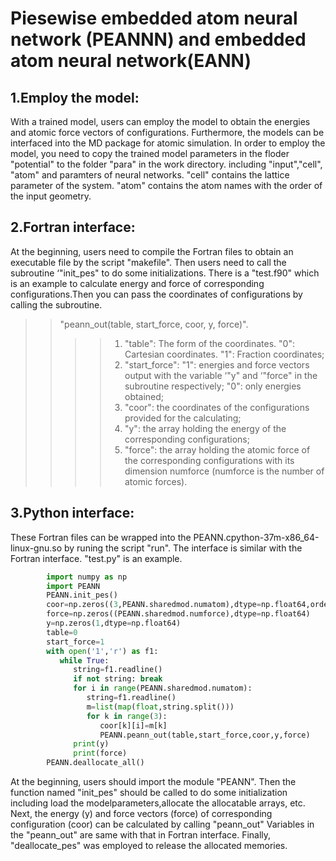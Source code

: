 Piesewise embedded atom neural network (PEANNN) and embedded atom neural network(EANN)
===========
1.Employ the model:
---------------
With a trained model, users can employ the model to obtain the energies and atomic force vectors of configurations. Furthermore, the models can be interfaced into the MD package for atomic simulation. In order to employ the model, you need to copy the trained model parameters in the floder "potential" to the folder "para" in the work directory.  including "input","cell", "atom" and paramters of neural networks. "cell" contains the lattice parameter of the system. "atom" contains the atom names with the order of the input geometry.<br>

2.Fortran interface:
------------------
At the beginning, users need to compile the Fortran files to obtain an executable file by the script "makefile". Then users need to call the subroutine ‘"init_pes" to do some initializations. There is a "test.f90" which is an example to calculate energy and force of corresponding configurations.Then you can pass the coordinates of configurations by calling the subroutine.<br>
>>"peann_out(table, start_force, coor, y, force)".<br>
>>>>1. "table": The form of the coordinates. "0": Cartesian coordinates. "1": Fraction coordinates; <br>
>>>>2. "start_force": "1": energies and force vectors output with the variable ‘"y" and ‘"force" in the subroutine respectively; "0": only energies obtained;<br>
>>>>3. "coor": the coordinates of the configurations provided for the calculating;<br>
>>>>4. "y": the array holding the energy of the corresponding configurations; <br>
>>>>5. "force": the array holding the atomic force of the corresponding configurations with its dimension numforce (numforce is the number of atomic forces).<br>

3.Python interface:
-----------------------
These Fortran files can be wrapped into the PEANN.cpython-37m-x86_64-linux-gnu.so by runing the script "run". The interface is similar with the Fortran interface. "test.py" is an example.<br>
```python
		import numpy as np 
		import PEANN 
		PEANN.init_pes()
		coor=np.zeros((3,PEANN.sharedmod.numatom),dtype=np.float64,order="F")
		force=np.zeros((PEANN.sharedmod.numforce),dtype=np.float64)
		y=np.zeros(1,dtype=np.float64)
		table=0
		start_force=1
		with open('1','r') as f1:
		   while True:
		      string=f1.readline()
		      if not string: break
		      for i in range(PEANN.sharedmod.numatom):
		         string=f1.readline()
		         m=list(map(float,string.split()))
		         for k in range(3):
		            coor[k][i]=m[k]
		            PEANN.peann_out(table,start_force,coor,y,force)
		      print(y)
		      print(force)
		PEANN.deallocate_all()
```
At the beginning, users should import the module "PEANN". Then the function named "init_pes" should be called to do some initialization including load the modelparameters,allocate the allocatable arrays, etc. Next, the energy (y) and force vectors (force) of corresponding configuration (coor) can be calculated by calling "peann_out" Variables in the "peann_out" are same with that in Fortran interface. Finally, "deallocate_pes" was employed to release the allocated memories.
